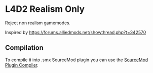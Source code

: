 # L4D2 Realism Only

Reject non realism gamemodes.

Inspired by https://forums.alliedmods.net/showthread.php?t=342570

## Compilation

To compile it into .smx SourceMod plugin you can use the [SourceMod Plugin Compiler](https://www.sourcemod.net/compiler.php).